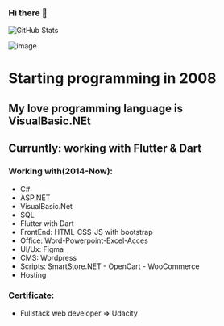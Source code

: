 ### Hi there 👋
[//]: # (https://github.com/anuraghazra/github-readme-stats)
![GitHub Stats](https://github-readme-stats.vercel.app/api?username=Ayman-Shehata&show_icons=true&theme=vue&custom_title=Open%20Source%20Contributions&include_all_commits=true)

<img>![image](https://user-images.githubusercontent.com/61761648/119075229-4e570400-b9a5-11eb-9632-ee6efc8f8682.png)
</img>
<br>
<h1>Starting programming in 2008 </h1>
<h2>My love programming language is VisualBasic.NEt </h2>

<h2>Curruntly: working with Flutter & Dart</h2>
<h3>Working with(2014-Now):</h3>
<ul>
  <li>C#</li>
  <li>ASP.NET</li>
  <li>VisualBasic.Net</li>
  <li>SQL</li>
 <li>Flutter with Dart </li>
  <li>FrontEnd: HTML-CSS-JS with bootstrap</li>
  <li>Office: Word-Powerpoint-Excel-Acces</li>
 <li>UI/Ux: Figma </li>
 <li>CMS: Wordpress</li>
 <li>Scripts: SmartStore.NET - OpenCart - WooCommerce</li>
 <li>Hosting</li>
</ul>

<h3>Certificate:</h3>
<ul>
  <li>Fullstack web developer => Udacity</li>
</ul>

<!--
- 🔭 I’m currently working on ...
- 🌱 I’m currently learning ...
- 👯 I’m looking to collaborate on ...
- 🤔 I’m looking for help with ...
- 💬 Ask me about ...
- 📫 How to reach me: ...
- 😄 Pronouns: ...
- ⚡ Fun fact: ...
 
-->

